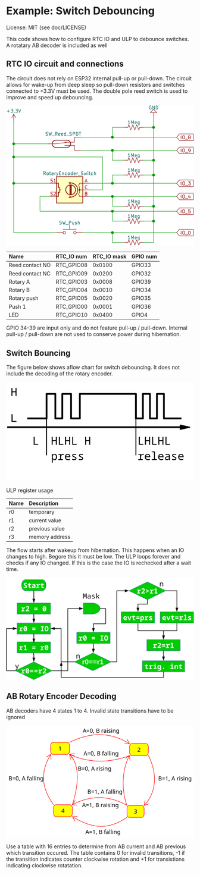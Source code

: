 # Example: Switch Debouncing

License: MIT (see doc/LICENSE)

This code shows how to configure RTC IO and ULP to debounce switches.
A rotatary AB decoder is included as well

## RTC IO circuit and connections
The circuit does not rely on ESP32 internal pull-up or pull-down. The circuit allows for wake-up from deep sleep so pull-down resistors and switches connected to +3.3V must be used.
The double pole reed switch is used to improve and speed up debouncing.

![ ](reed_rot_btn.svg  "Switch connections to ESP32")

|Name|RTC_IO num|RTC_IO mask|GPIO num|
|:-|:-|:-|:-|
|Reed contact NO|RTC_GPIO08|0x0100|GPIO33|
|Reed contact NC|RTC_GPIO09|0x0200|GPIO32|
|Rotary A|RTC_GPIO03|0x0008|GPIO39|
|Rotary B|RTC_GPIO04|0x0010|GPIO34|
|Rotary push|RTC_GPIO05|0x0020|GPIO35|
|Push 1|RTC_GPIO00|0x0001|GPIO36|
|LED|RTC_GPIO10|0x0400|GPIO4|

GPIO 34-39 are input only and do not feature pull-up / pull-down.
Internal pull-up / pull-down are not used to conserve power during
hibernation.

## Switch Bouncing

The figure below shows aflow chart for switch debouncing. It does not include the decoding of the rotary encoder.

![ ](SwitchBounce.svg  "Switch bouning")

ULP register usage

|Name|Description|
|:-|:-|
|r0|temporary|
|r1|current value|
|r2|previous value|
|r3|memory address|

The flow starts after wakeup from hibernation. This happens when
an IO changes to high. Begore this it must be low. The ULP loops forever
and checks if any IO changed. If this is the case the IO is rechecked after
a wait time.

![ ](SwitchBounceFlow.svg  "Switch debounce flow")

## AB Rotary Encoder Decoding

AB decoders have 4 states 1 to 4. Invalid state transitions have to be ignored

![ ](ABdecoding.svg  "AB encoder states")

Use a table with 16 entries to determine from AB current and AB previous which
transition occured. The table contains 0 for invalid transitions, -1 if the
transition indicates counter clockwise rotation and +1 for transistions indicating
clockwise rotatation.
